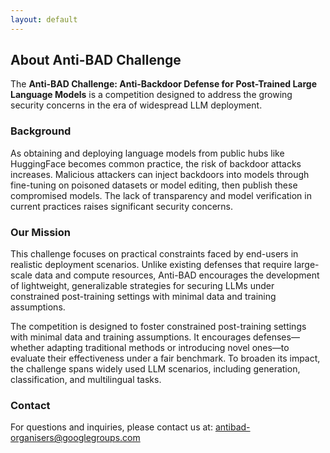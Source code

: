 ```yaml
---
layout: default
---
```


## About Anti-BAD Challenge

The **Anti-BAD Challenge: Anti-Backdoor Defense for Post-Trained Large Language Models** is a competition designed to address the growing security concerns in the era of widespread LLM deployment.

### Background

As obtaining and deploying language models from public hubs like HuggingFace becomes common practice, the risk of backdoor attacks increases. Malicious attackers can inject backdoors into models through fine-tuning on poisoned datasets or model editing, then publish these compromised models. The lack of transparency and model verification in current practices raises significant security concerns.

### Our Mission

This challenge focuses on practical constraints faced by end-users in realistic deployment scenarios. Unlike existing defenses that require large-scale data and compute resources, Anti-BAD encourages the development of lightweight, generalizable strategies for securing LLMs under constrained post-training settings with minimal data and training assumptions.

The competition is designed to foster constrained post-training settings with minimal data and training assumptions. It encourages defenses—whether adapting traditional methods or introducing novel ones—to evaluate their effectiveness under a fair benchmark. To broaden its impact, the challenge spans widely used LLM scenarios, including generation, classification, and multilingual tasks.

### Contact

For questions and inquiries, please contact us at: [antibad-organisers@googlegroups.com](mailto:antibad-organisers@googlegroups.com)